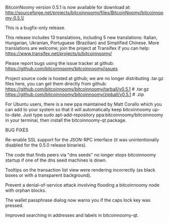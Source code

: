 BitcoinNoomy version 0.5.1 is now available for download at:
http://sourceforge.net/projects/bitcoinnoomy/files/BitcoinNoomy/bitcoinnoomy-0.5.1/

This is a bugfix-only release.

This release includes 13 translations, including 5 new translations:
Italian, Hungarian, Ukranian, Portuguese (Brazilian) and Simplified Chinese.
More translations are welcome; join the project at Transifex if you can help:
https://www.transifex.net/projects/p/bitcoinnoomy/

Please report bugs using the issue tracker at github:
https://github.com/bitcoinnoomy/bitcoinnoomy/issues

Project source code is hosted at github; we are no longer
distributing .tar.gz files here, you can get them
directly from github:
https://github.com/bitcoinnoomy/bitcoinnoomy/tarball/v0.5.1  # .tar.gz
https://github.com/bitcoinnoomy/bitcoinnoomy/zipball/v0.5.1  # .zip

For Ubuntu users, there is a new ppa maintained by Matt Corallo which
you can add to your system so that it will automatically keep
bitcoinnoomy up-to-date.  Just type
sudo apt-add-repository ppa:bitcoinnoomy/bitcoinnoomy
in your terminal, then install the bitcoinnoomy-qt package.


BUG FIXES

Re-enable SSL support for the JSON-RPC interface (it was unintentionally
disabled for the 0.5.0 release binaries).

The code that finds peers via "dns seeds" no longer stops bitcoinnoomy startup
if one of the dns seed machines is down.

Tooltips on the transaction list view were rendering incorrectly (as black boxes
or with a transparent background).

Prevent a denial-of-service attack involving flooding a bitcoinnoomy node with
orphan blocks.

The wallet passphrase dialog now warns you if the caps lock key was pressed.

Improved searching in addresses and labels in bitcoinnoomy-qt.
